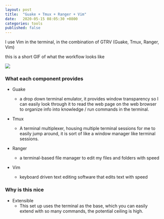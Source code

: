 ```yaml
---
layout: post
title:  "Guake + Tmux + Ranger + Vim"
date:   2020-05-15 08:05:30 +0800
categories: tools
published: false
---
```


<!--As of now, I use Vim as my primary text editor, it is popular among software professionals, and there are different ways to use it.-->
<!--Some use gvim, some use it in the terminal.-->

I use Vim in the terminal, in the combination of GTRV (Guake, Tmux, Ranger, Vim)

this is a short GIF of what the workflow looks like

<img src="gtrv_short_gif.gif">

### What each component provides

- Guake
  - a drop down terminal emulator, it provides window transparency so I can easily look through it to read the web page on the web browser to organize info into knowledge / run commands in the terminal.

- Tmux
  - A terminal multiplexer, housing multiple terminal sessions for me to easily jump around, it is sort of like a window manager like terminal sessions.

- Ranger
  - a terminal-based file manager to edit my files and folders with speed

- Vim
  - keyboard driven text editing software that edits text with speed

### Why is this nice
- Extensible
  - This set up uses the terminal as the base, which you can easily extend with so many commands, the potential ceiling is high.
